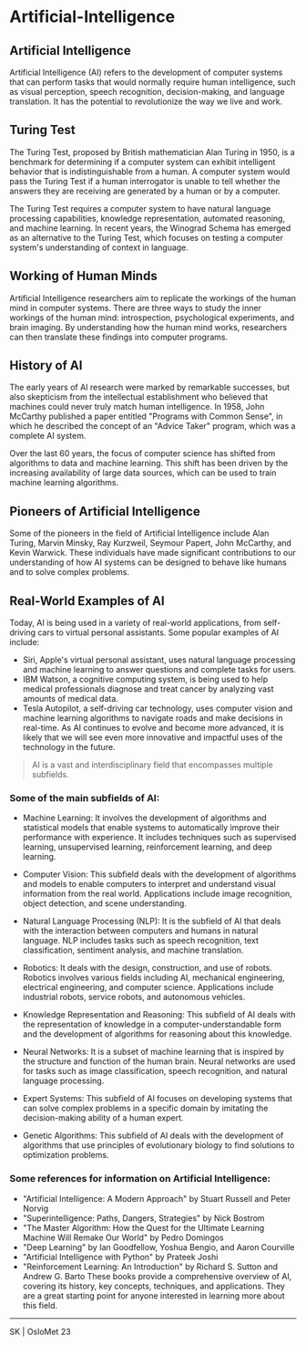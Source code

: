 # Artificial-Intelligence

## Artificial Intelligence
Artificial Intelligence (AI) refers to the development of computer systems that can perform tasks that would normally require human intelligence, such as visual perception, speech recognition, decision-making, and language translation. It has the potential to revolutionize the way we live and work.

## Turing Test
The Turing Test, proposed by British mathematician Alan Turing in 1950, is a benchmark for determining if a computer system can exhibit intelligent behavior that is indistinguishable from a human. A computer system would pass the Turing Test if a human interrogator is unable to tell whether the answers they are receiving are generated by a human or by a computer.

The Turing Test requires a computer system to have natural language processing capabilities, knowledge representation, automated reasoning, and machine learning. In recent years, the Winograd Schema has emerged as an alternative to the Turing Test, which focuses on testing a computer system's understanding of context in language.

## Working of Human Minds
Artificial Intelligence researchers aim to replicate the workings of the human mind in computer systems. There are three ways to study the inner workings of the human mind: introspection, psychological experiments, and brain imaging. By understanding how the human mind works, researchers can then translate these findings into computer programs.

## History of AI
The early years of AI research were marked by remarkable successes, but also skepticism from the intellectual establishment who believed that machines could never truly match human intelligence. In 1958, John McCarthy published a paper entitled "Programs with Common Sense", in which he described the concept of an "Advice Taker" program, which was a complete AI system.

Over the last 60 years, the focus of computer science has shifted from algorithms to data and machine learning. This shift has been driven by the increasing availability of large data sources, which can be used to train machine learning algorithms.

## Pioneers of Artificial Intelligence
Some of the pioneers in the field of Artificial Intelligence include Alan Turing, Marvin Minsky, Ray Kurzweil, Seymour Papert, John McCarthy, and Kevin Warwick. These individuals have made significant contributions to our understanding of how AI systems can be designed to behave like humans and to solve complex problems.

## Real-World Examples of AI
Today, AI is being used in a variety of real-world applications, from self-driving cars to virtual personal assistants. Some popular examples of AI include:
* Siri, Apple's virtual personal assistant, uses natural language processing and machine learning to answer questions and complete tasks for users.
* IBM Watson, a cognitive computing system, is being used to help medical professionals diagnose and treat cancer by analyzing vast amounts of medical data.
* Tesla Autopilot, a self-driving car technology, uses computer vision and machine learning algorithms to navigate roads and make decisions in real-time.
As AI continues to evolve and become more advanced, it is likely that we will see even more innovative and impactful uses of the technology in the future.

> AI is a vast and interdisciplinary field that encompasses multiple subfields. 

### Some of the main subfields of AI:

* Machine Learning: It involves the development of algorithms and statistical models that enable systems to automatically improve their performance with experience. It includes techniques such as supervised learning, unsupervised learning, reinforcement learning, and deep learning.

* Computer Vision: This subfield deals with the development of algorithms and models to enable computers to interpret and understand visual information from the real world. Applications include image recognition, object detection, and scene understanding.

* Natural Language Processing (NLP): It is the subfield of AI that deals with the interaction between computers and humans in natural language. NLP includes tasks such as speech recognition, text classification, sentiment analysis, and machine translation.

* Robotics: It deals with the design, construction, and use of robots. Robotics involves various fields including AI, mechanical engineering, electrical engineering, and computer science. Applications include industrial robots, service robots, and autonomous vehicles.

* Knowledge Representation and Reasoning: This subfield of AI deals with the representation of knowledge in a computer-understandable form and the development of algorithms for reasoning about this knowledge.

* Neural Networks: It is a subset of machine learning that is inspired by the structure and function of the human brain. Neural networks are used for tasks such as image classification, speech recognition, and natural language processing.

* Expert Systems: This subfield of AI focuses on developing systems that can solve complex problems in a specific domain by imitating the decision-making ability of a human expert.

* Genetic Algorithms: This subfield of AI deals with the development of algorithms that use principles of evolutionary biology to find solutions to optimization problems.

### Some references for information on Artificial Intelligence:

- "Artificial Intelligence: A Modern Approach" by Stuart Russell and Peter Norvig
- "Superintelligence: Paths, Dangers, Strategies" by Nick Bostrom
- "The Master Algorithm: How the Quest for the Ultimate Learning Machine Will Remake Our World" by Pedro Domingos
- "Deep Learning" by Ian Goodfellow, Yoshua Bengio, and Aaron Courville
- "Artificial Intelligence with Python" by Prateek Joshi
- "Reinforcement Learning: An Introduction" by Richard S. Sutton and Andrew G. Barto
These books provide a comprehensive overview of AI, covering its history, key concepts, techniques, and applications. They are a great starting point for anyone interested in learning more about this field.

---

SK | OsloMet 23
